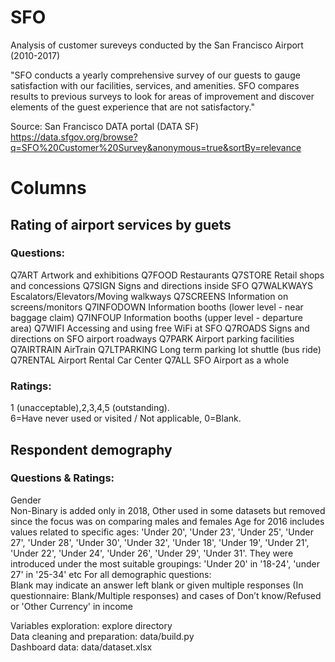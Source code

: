 # SFO
Analysis of customer sureveys conducted by the San Francisco Airport (2010-2017)

"SFO conducts a yearly comprehensive survey of our guests to gauge satisfaction with our facilities, services, and amenities. SFO compares results to previous surveys to look for areas of improvement and discover elements of the guest experience that are not satisfactory."

Source: San Francisco DATA portal (DATA SF)
https://data.sfgov.org/browse?q=SFO%20Customer%20Survey&anonymous=true&sortBy=relevance  


# Columns
## Rating of airport services by guets  
### Questions:  
Q7ART Artwork and exhibitions
Q7FOOD Restaurants
Q7STORE Retail shops and concessions
Q7SIGN Signs and directions inside SFO
Q7WALKWAYS Escalators/Elevators/Moving walkways
Q7SCREENS Information on screens/monitors
Q7INFODOWN Information booths (lower level - near baggage claim)
Q7INFOUP Information booths (upper level - departure area)
Q7WIFI Accessing and using free WiFi at SFO
Q7ROADS Signs and directions on SFO airport roadways
Q7PARK Airport parking facilities
Q7AIRTRAIN AirTrain
Q7LTPARKING Long term parking lot shuttle (bus ride)
Q7RENTAL Airport Rental Car Center
Q7ALL SFO Airport as a whole  
### Ratings:  
1 (unacceptable),2,3,4,5 (outstanding).   
6=Have never used or visited / Not applicable, 0=Blank.  
## Respondent demography  
### Questions & Ratings: 
Gender  
Non-Binary is added only in 2018, Other used in some datasets but removed since the focus was on comparing males and females 
Age for 2016 includes values related to specific ages: 'Under 20', 'Under 23', 'Under 25', 'Under 27', 'Under 28', 'Under 30', 'Under 32', 'Under 18', 'Under 19', 'Under 21', 'Under 22', 'Under 24', 'Under 26', 'Under 29', 'Under 31'. They were introduced under the most suitable groupings: 'Under 20' in '18-24', 'under 27' in '25-34' etc
For all demographic questions:   
Blank may indicate an answer left blank or given multiple responses (In questionnaire: Blank/Multiple responses) and cases of Don’t know/Refused or 'Other Currency' in income  


Variables exploration: explore directory  
Data cleaning and preparation: data/build.py  
Dashboard data: data/dataset.xlsx  


